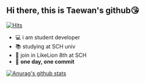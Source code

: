 ## Hi there, this is Taewan's github😘

[![Hits](https://hits.seeyoufarm.com/api/count/incr/badge.svg?url=https%3A%2F%2Fgithub.com%2Fwwan13)](https://hits.seeyoufarm.com)                          
	
- 💻 i am student developer
- 📚 studying at SCH univ
- 🦁 join in LikeLion 8th at SCH
- 🙏 **one day, one commit**

[![Anurag's github stats](https://github-readme-stats.vercel.app/api?username=wwan13)](https://github.com/anuraghazra/github-readme-stats)
